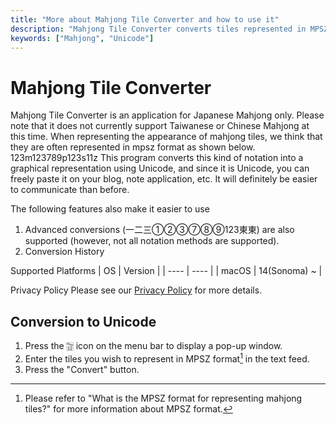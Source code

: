 ```yaml
---
title: "More about Mahjong Tile Converter and how to use it"
description: "Mahjong Tile Converter converts tiles represented in MPSZ format into a graphical representation using Unicode."
keywords: ["Mahjong", "Unicode"]
---
```


# Mahjong Tile Converter
Mahjong Tile Converter is an application for Japanese Mahjong only. Please note that it does not currently support Taiwanese or Chinese Mahjong at this time. When representing the appearance of mahjong tiles, we think that they are often represented in mpsz format as shown below. 123m123789p123s11z This program converts this kind of notation into a graphical representation using Unicode, and since it is Unicode, you can freely paste it on your blog, note application, etc. It will definitely be easier to communicate than before.

The following features also make it easier to use
1. Advanced conversions (一二三①②③⑦⑧⑨123東東) are also supported (however, not all notation methods are supported).
2. Conversion History

Supported Platforms
| OS | Version |
| ---- | ---- |
| macOS | 14(Sonoma) ~ |

Privacy Policy
Please see our [Privacy Policy](/en/privacy) for more details.

## Conversion to Unicode
1. Press the 🀟 icon on the menu bar to display a pop-up window.
2. Enter the tiles you wish to represent in MPSZ format[^1] in the text feed.
3. Press the "Convert" button.

[^1]: Please refer to "What is the MPSZ format for representing mahjong tiles?" for more information about MPSZ format.